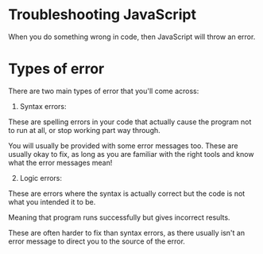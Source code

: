 # Troubleshooting JavaScript

When you do something wrong in code, then JavaScript will throw an error.

# Types of error

There are two main types of error that you'll come across:

1. Syntax errors:

These are spelling errors in your code that actually cause the program not to run at all, or stop working part way through.

You will usually be provided with some error messages too. These are usually okay to fix, as long as you are familiar with the right tools and know what the error messages mean!

2. Logic errors:

These are errors where the syntax is actually correct but the code is not what you intended it to be.

Meaning that program runs successfully but gives incorrect results.

These are often harder to fix than syntax errors, as there usually isn't an error message to direct you to the source of the error.

